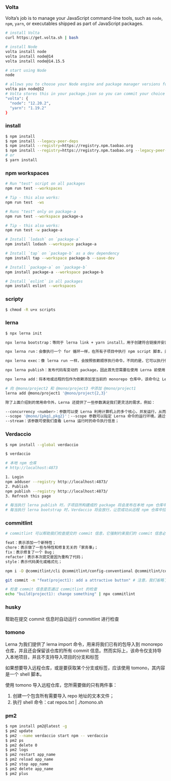 ### Volta

Volta’s job is to manage your JavaScript command-line tools, such as `node`, `npm`, `yarn`, or executables shipped as part of JavaScript packages.

```bash
# install Volta
curl https://get.volta.sh | bash

# install Node
volta install node
volta install node@14
volta install node@14.15.5

# start using Node
node

# allows you to choose your Node engine and package manager versions for a project:
volta pin node@12
# Volta stores this in your package.json so you can commit your choice of tools to version control:
"volta": {
  "node": "12.20.2",
  "yarn": "1.19.2"
}

```

### install

```bash
$ npm install
$ npm install --legacy-peer-deps
$ npm install --registry=https://registry.npm.taobao.org
$ npm install --registry=https://registry.npm.taobao.org --legacy-peer-deps
# or
$ yarn install
```

### npm workspaces

```bash
# Run "test" script on all packages
npm run test --workspaces

# Tip - this also works:
npm run test  -ws

# Runs "test" only on package-a
npm run test --workspace package-a

# Tip - this also works:
npm run test -w package-a

# Install `lodash` on `package-a`
npm install lodash --workspace package-a

# Install `tap` on `package-b` as a dev dependency
npm install tap --workspace package-b --save-dev

# Install `package-a` on `package-b`
npm install package-a --workspace package-b

# Install `eslint` in all packages
npm install eslint --workspaces
```

### scripty

```bash
$ chmod -R u+x scripts
```

### lerna

```bash
$ npx lerna init

npx lerna bootstrap：等同于 lerna link + yarn install，用于创建符合链接并安装依赖包；

npx lerna run：会像执行一个 for 循环一样，在所有子项目中执行 npm script 脚本，并且，它会非常智能的识别依赖关系，并从根依赖开始执行命令；

npx lerna exec：像 lerna run 一样，会按照依赖顺序执行命令，不同的是，它可以执行任何命令，例如 shell 脚本；

npx lerna publish：发布代码有变动的 package，因此首先您需要在使用 Lerna 前使用 git commit 命令提交代码，好让 Lerna 有一个 baseline；

npx lerna add：将本地或远程的包作为依赖添加至当前的 monorepo 仓库中，该命令让 Lerna 可以识别并追踪包之间的依赖关系，因此非常重要；

# 向 @mono/project2 和 @mono/project3 中添加 @mono/project1
lerna add @mono/project1 '@mono/project{2,3}'

除了上面介绍到的常用命令外，Lerna 还提供了一些参数满足我们更灵活的需求，例如：

--concurrency <number>：参数可以使 Lerna 利用计算机上的多个核心，并发运行，从而提升构建速度；
--scope '@mono/{pkg1,pkg2}'：--scope 参数可以指定 Lerna 命令的运行环境，通过使用该参数，Lerna 将不再是一把梭的在所有仓库中执行命令，而是可以精准地在我们所指定的仓库中执行命令，并且还支持示例中的模版语法；
--stream：该参数可使我们查看 Lerna 运行时的命令执行信息；


```

### Verdaccio

```bash
$ npm install --global verdaccio

$ verdaccio

# 本地 npm 仓库
# http://localhost:4873

1. Login
npm adduser --registry http://localhost:4873/
2. Publish
npm publish --registry http://localhost:4873/
3. Refresh this page

# 每当执行 lerna publish 时，子项目所构建成的 package 将会发布在本地 npm 仓库中，
# 每当执行 lerna bootstrap 时，Verdaccio 将会放行，让您成功从远程 npm 仓库中拉取相应的代码。

```

### commitlint

```bash
# commitlint 可以帮助我们检查提交的 commit 信息，它强制约束我们的 commit 信息必须在开头附加指定类型，用于标示本次提交的大致意图，支持的类型关键字有：

feat：表示添加一个新特性；
chore：表示做了一些与特性和修复无关的「家务事」；
fix：表示修复了一个 Bug；
refactor：表示本次提交是因为重构了代码；
style：表示代码美化或格式化；

npm i -D @commitlint/cli @commitlint/config-conventional @commitlint/config-lerna-scopes commitlint husky lerna-changelog --registry=https://registry.npm.taobao.org

git commit -m "feat(project1): add a attractive button" # 注意，我们省略了 @mono 的项目前缀

# 检查 commit 信息是否通过 commitlint 的检查
echo "build(project1): change something" | npx commitlint

```

### husky

帮助在提交 commit 信息时自动运行 commitlint 进行检查

### tomono

Lerna 为我们提供了 lerna import 命令，用来将我们已有的包导入到 monorepo 仓库，并且还会保留该仓库的所有 commit 信息。然而实际上，该命令仅支持导入本地项目，并且不支持导入项目的分支和标签

如果想要导入远程仓库，或是要获取某个分支或标签，应该使用 tomono，其内容是一个 shell 脚本。

使用 tomono 导入远程仓库，您所需要做的只有两件事：

1. 创建一个包含所有需要导入 repo 地址的文本文件；
2. 执行 shell 命令：cat repos.txt | ./tomono.sh

### pm2

```bash
$ npm install pm2@latest -g
$ pm2 update
$ pm2 --name verdaccio start npm -- verdaccio
$ pm2 ps
$ pm2 delete 0
$ pm2 logs
$ pm2 restart app_name
$ pm2 reload app_name
$ pm2 stop app_name
$ pm2 delete app_name
$ pm2 plus
```
